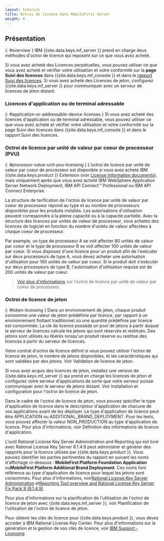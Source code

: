 ```yaml
---
layout: tutorial
title: Octroi de licence dans MobileFirst Server
weight: 4
---
```

<!-- NLS_CHARSET=UTF-8 -->
## Présentation
{: #overview }
IBM {{site.data.keys.mf_server }} prend en charge deux méthodes d'octroi de licence qui reposent sur ce que vous avez acheté.

Si vous avez acheté des Licences perpétuelles, vous pouvez utiliser ce que vous avez acheté et vérifier votre utilisation et votre conformité sur la **page Suivi des licences** dans {{site.data.keys.mf_console }} et dans le [rapport Suivi des licences](../../administering-apps/license-tracking/#license-tracking-report). Si vous avez acheté des Licences de jeton, configurez {{site.data.keys.mf_server }} pour communiquer avec un serveur de licences de jeton distant.

### Licences d'application ou de terminal adressable
{: #application-or-addressable-device-licenses }
Si vous avez acheté des licences d'application ou de terminal adressable, vous pouvez utiliser ce que vous avez acheté et vérifier votre utilisation et votre conformité sur la page Suivi des licences dans {{site.data.keys.mf_console }} et dans le rapport Suivi des licences.

### Octroi de licence par unité de valeur par coeur de processeur (PVU)
{: #processor-value-unit-pvu-licensing }
L'octroi de licence par unité de valeur par coeur de processeur est disponible si vous avez acheté IBM {{site.data.keys.product }} Extension (voir [License Information documents](http://www.ibm.com/software/sla/sladb.nsf/lilookup/C154C7B1C8C840F38525800A0037B46E?OpenDocument)), mais uniquement après que vous avez acheté IBM  WebSphere Application Server Network Deployment, IBM API Connect™ Professional ou IBM API Connect Enterprise.

La structure de tarification de l'octroi de licence par unité de valeur par coeur de processeur répond au type et au nombre de processeurs disponibles pour les produits installés. Les autorisations d'utilisation peuvent correspondre à la pleine capacité ou à la capacité partielle. Avec la structure des licences par unités de valeur de processeur,
vous achetez des licences de logiciel en fonction du nombre d'unités de valeur affectées à chaque coeur de processeur.

Par exemple, un type de processeur A se voit affecter 80 unités de valeur par coeur et le type de processeur B se voit affecter 100 unités de valeur par coeur. Si vous disposez d'une licence pour un produit afin de l'exécuter sur deux processeurs de type A, vous devez acheter une autorisation d'utilisation pour 160 unités de valeur par coeur. Si le produit doit s'exécuter sur deux processeurs de type B, l'autorisation d'utilisation requise est de 200 unités de valeur par coeur.

> [Voir plus d'informations](https://www.ibm.com/support/knowledgecenter/SS8JFY_9.2.0/com.ibm.lmt.doc/Inventory/overview/c_processor_value_unit_licenses.html) sur l'octroi de licence par unité de valeur par coeur de processeur.

### Octroi de licence de jeton
{: #token-licensing }
Dans un environnement de jeton, chaque produit consomme une valeur de jeton prédéfinie par licence, par rapport à un environnement flottant traditionnel où une quantité prédéfinie par licence est consommée. La clé de licence possède un pool de jetons à partir duquel le serveur de licences calcule les jetons qui sont réservés et restitués. Des jetons sont utilisés ou libérés lorsqu'un produit réserve ou restitue des licences à partir du serveur de licences.

Votre contrat d'octroi de licence définit si vous pouvez utiliser l'octroi de licence de jeton, le nombre de jetons disponibles, et les caractéristiques qui sont validées par des jetons. Voir Validation de licence de jeton.

Si
vous avez acquis des licences de jeton, installez une version de
{{site.data.keys.mf_server }} qui prend en charge les licences de jeton et
configurez votre serveur d'applications de sorte que votre serveur puisse communiquer avec le serveur de jetons distant. Voir Installation et configuration pour l'octroi de licence de jeton.

Dans
le cadre de l'octroi de licence de jeton, vous pouvez spécifier le type d'application de licence dans le descripteur d'application de chacune de vos
applications
avant de les déployer. Le type d'application de licence peut être APPLICATION ou ADDITIONAL_BRAND_DEPLOYMENT. Pour les tests, vous pouvez affecter la valeur NON_PRODUCTION au type d'application de licence. Pour plus d'informations, voir Définition des informations de licence d'application.

L'outil Rational License Key Server Administration and Reporting qui est livré avec Rational License Key Server 8.1.4.9 peut
administrer et générer des rapports pour la licence utilisée par {{site.data.keys.product }}. Vous pouvez identifier les parties pertinentes du rapport en suivant les noms d'affichage ci-dessous : **MobileFirst Platform Foundation Application** ou**MobileFirst Platform Additional Brand Deployment**. Ces noms font référence au type d'application de licence pour lequel les jetons sont consommés. Pour plus d'informations, voir[Rational License Key Server Administration](https://www.ibm.com/support/knowledgecenter/SSSTWP_8.1.4/com.ibm.rational.license.doc/topics/c_rlks_admin_tool_overview.html) et[Reporting Tool overview and Rational License Key Server Fix Pack 9 (8.1.4.9)](http://www.ibm.com/support/docview.wss?uid=swg24040300).

Pour plus d'informations sur la planification de l'utilisation de l'octroi de licence de jeton avec {{site.data.keys.mf_server }}, voir Planification de l'utilisation de l'octroi de licence de jeton.

Pour obtenir les clés de licence pour {{site.data.keys.product }}, vous devez accéder à IBM Rational License Key Center. Pour plus d'informations sur la génération et la gestion de vos clés de licence, voir [IBM Support - Licensing](http://www.ibm.com/software/rational/support/licensing/).
